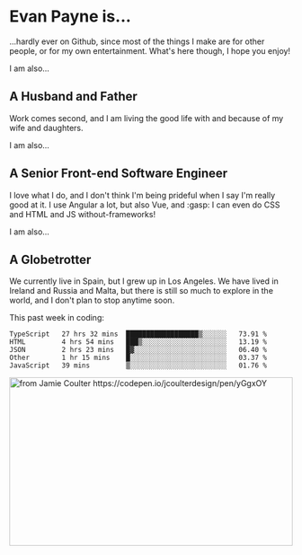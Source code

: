 # Evan Payne is...
...hardly ever on Github, since most of the things I make are for other people, or for my own entertainment.  What's here though, I hope you enjoy!

I am also...
## A Husband and Father
Work comes second, and I am living the good life with and because of my wife and daughters.

I am also...
## A Senior Front-end Software Engineer
I love what I do, and I don't think I'm being prideful when I say I'm really good at it.  I use Angular a lot, but also Vue, and :gasp: I can even do CSS and HTML and JS without-frameworks!

I am also...
## A Globetrotter
We currently live in Spain, but I grew up in Los Angeles.  We have lived in Ireland and Russia and Malta, but there is still so much to explore in the world, and I don't plan to stop anytime soon.

This past week in coding:
<!--START_SECTION:waka-->
```text
TypeScript   27 hrs 32 mins  ██████████████████▒░░░░░░   73.91 % 
HTML         4 hrs 54 mins   ███▒░░░░░░░░░░░░░░░░░░░░░   13.19 % 
JSON         2 hrs 23 mins   █▓░░░░░░░░░░░░░░░░░░░░░░░   06.40 % 
Other        1 hr 15 mins    █░░░░░░░░░░░░░░░░░░░░░░░░   03.37 % 
JavaScript   39 mins         ▒░░░░░░░░░░░░░░░░░░░░░░░░   01.76 % 
```
<!--END_SECTION:waka-->


<img alt="from Jamie Coulter https://codepen.io/jcoulterdesign/pen/yGgxOY" src="./solar.svg" width="100%" height="300"/>
